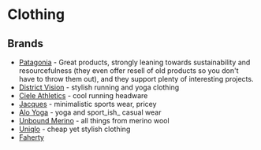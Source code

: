 # Clothing

## Brands

- [Patagonia](https://www.patagonia.com/home/) - Great products, strongly leaning towards sustainability and resourcefulness (they even offer resell of old products so you don't have to throw them out), and they support plenty of interesting projects.
- [District Vision](https://districtvision.com/shop) - stylish running and yoga clothing
- [Ciele Athletics](https://cieleathletics.com/eu/) - cool running headware
- [Jacques](https://jacquesnyc.com/) - minimalistic sports wear, pricey
- [Alo Yoga](https://www.aloyoga.com/) - yoga and sport_ish_ casual wear
- [Unbound Merino](https://unboundmerino.com/) - all things from merino wool
- [Uniqlo](https://www.uniqlo.com/) - cheap yet stylish clothing
- [Faherty](https://fahertybrand.com/collections/mens-bestsellers)

